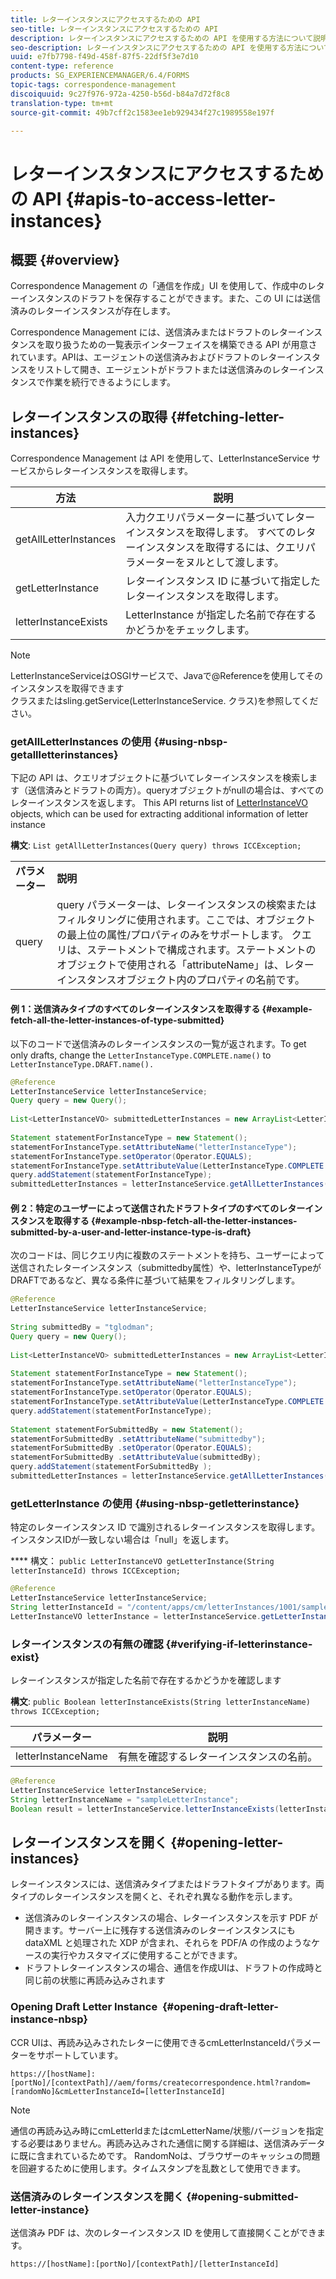 ```yaml
---
title: レターインスタンスにアクセスするための API
seo-title: レターインスタンスにアクセスするための API
description: レターインスタンスにアクセスするための API を使用する方法について説明します。
seo-description: レターインスタンスにアクセスするための API を使用する方法について説明します。
uuid: e7fb7798-f49d-458f-87f5-22df5f3e7d10
content-type: reference
products: SG_EXPERIENCEMANAGER/6.4/FORMS
topic-tags: correspondence-management
discoiquuid: 9c27f976-972a-4250-b56d-b84a7d72f8c8
translation-type: tm+mt
source-git-commit: 49b7cff2c1583ee1eb929434f27c1989558e197f

---
```



# レターインスタンスにアクセスするための API {#apis-to-access-letter-instances}

## 概要 {#overview}

Correspondence Management の「通信を作成」UI を使用して、作成中のレターインスタンスのドラフトを保存することができます。また、この UI には送信済みのレターインスタンスが存在します。

Correspondence Management には、送信済みまたはドラフトのレターインスタンスを取り扱うための一覧表示インターフェイスを構築できる API が用意されています。APIは、エージェントの送信済みおよびドラフトのレターインスタンスをリストして開き、エージェントがドラフトまたは送信済みのレターインスタンスで作業を続行できるようにします。

## レターインスタンスの取得 {#fetching-letter-instances}

Correspondence Management は API を使用して、LetterInstanceService サービスからレターインスタンスを取得します。

| 方法 | 説明 |
|--- |--- |
| getAllLetterInstances | 入力クエリパラメーターに基づいてレターインスタンスを取得します。 すべてのレターインスタンスを取得するには、クエリパラメーターをヌルとして渡します。 |
| getLetterInstance | レターインスタンス ID に基づいて指定したレターインスタンスを取得します。 |
| letterInstanceExists | LetterInstance が指定した名前で存在するかどうかをチェックします。 |

>[!NOTE]
>
>LetterInstanceServiceはOSGIサービスで、Javaで@Referenceを使用してそのインスタンスを取得できます\
>クラスまたはsling.getService(LetterInstanceService. クラス)を参照してください。

### getAllLetterInstances の使用 {#using-nbsp-getallletterinstances}

下記の API は、クエリオブジェクトに基づいてレターインスタンスを検索します（送信済みとドラフトの両方）。queryオブジェクトがnullの場合は、すべてのレターインスタンスを返します。 This API returns list of [LetterInstanceVO](https://helpx.adobe.com/aem-forms/6-2/javadocs/com/adobe/icc/dbforms/obj/LetterInstanceVO.html) objects, which can be used for extracting additional information of letter instance

**構文**: `List getAllLetterInstances(Query query) throws ICCException;`

<table> 
 <tbody> 
  <tr> 
   <td><strong>パラメーター</strong></td> 
   <td><strong>説明</strong></td> 
  </tr> 
  <tr> 
   <td>query</td> 
   <td>query パラメーターは、レターインスタンスの検索またはフィルタリングに使用されます。ここでは、オブジェクトの最上位の属性/プロパティのみをサポートします。 クエリは、ステートメントで構成されます。ステートメントのオブジェクトで使用される「attributeName」は、レターインスタンスオブジェクト内のプロパティの名前です。<br /> </td> 
  </tr> 
 </tbody> 
</table>

#### 例 1：送信済みタイプのすべてのレターインスタンスを取得する {#example-fetch-all-the-letter-instances-of-type-submitted}

以下のコードで送信済みのレターインスタンスの一覧が返されます。To get only drafts, change the `LetterInstanceType.COMPLETE.name()` to `LetterInstanceType.DRAFT.name().`

```java
@Reference
LetterInstanceService letterInstanceService;
Query query = new Query();
 
List<LetterInstanceVO> submittedLetterInstances = new ArrayList<LetterInstanceVO>();
 
Statement statementForInstanceType = new Statement();
statementForInstanceType.setAttributeName("letterInstanceType");
statementForInstanceType.setOperator(Operator.EQUALS);
statementForInstanceType.setAttributeValue(LetterInstanceType.COMPLETE.name());
query.addStatement(statementForInstanceType);
submittedLetterInstances = letterInstanceService.getAllLetterInstances(query);
```

#### 例 2：特定のユーザーによって送信されたドラフトタイプのすべてのレターインスタンスを取得する {#example-nbsp-fetch-all-the-letter-instances-submitted-by-a-user-and-letter-instance-type-is-draft}

次のコードは、同じクエリ内に複数のステートメントを持ち、ユーザーによって送信されたレターインスタンス（submittedby属性）や、letterInstanceTypeがDRAFTであるなど、異なる条件に基づいて結果をフィルタリングします。

```java
@Reference
LetterInstanceService letterInstanceService;
 
String submittedBy = "tglodman";
Query query = new Query();
 
List<LetterInstanceVO> submittedLetterInstances = new ArrayList<LetterInstanceVO>();
 
Statement statementForInstanceType = new Statement();
statementForInstanceType.setAttributeName("letterInstanceType");
statementForInstanceType.setOperator(Operator.EQUALS);
statementForInstanceType.setAttributeValue(LetterInstanceType.COMPLETE.name());
query.addStatement(statementForInstanceType);
 
Statement statementForSubmittedBy = new Statement();
statementForSubmittedBy .setAttributeName("submittedby");
statementForSubmittedBy .setOperator(Operator.EQUALS);
statementForSubmittedBy .setAttributeValue(submittedBy);
query.addStatement(statementForSubmittedBy );
submittedLetterInstances = letterInstanceService.getAllLetterInstances(query);
```

### getLetterInstance の使用 {#using-nbsp-getletterinstance}

特定のレターインスタンス ID で識別されるレターインスタンスを取得します。インスタンスIDが一致しない場合は「null」を返します。

**** 構文： `public LetterInstanceVO getLetterInstance(String letterInstanceId) throws ICCException;`

```java
@Reference
LetterInstanceService letterInstanceService;
String letterInstanceId = "/content/apps/cm/letterInstances/1001/sampleLetterInstance";
LetterInstanceVO letterInstance = letterInstanceService.getLetterInstance(letterInstanceId );
```

### レターインスタンスの有無の確認 {#verifying-if-letterinstance-exist}

レターインスタンスが指定した名前で存在するかどうかを確認します

**構文**: `public Boolean letterInstanceExists(String letterInstanceName) throws ICCException;`

| **パラメーター** | **説明** |
|---|---|
| letterInstanceName | 有無を確認するレターインスタンスの名前。 |

```java
@Reference
LetterInstanceService letterInstanceService;
String letterInstanceName = "sampleLetterInstance";
Boolean result = letterInstanceService.letterInstanceExists(letterInstanceName );
```

## レターインスタンスを開く {#opening-letter-instances}

レターインスタンスには、送信済みタイプまたはドラフトタイプがあります。両タイプのレターインスタンスを開くと、それぞれ異なる動作を示します。

* 送信済みのレターインスタンスの場合、レターインスタンスを示す PDF が開きます。サーバー上に残存する送信済みのレターインスタンスにも dataXML と処理された XDP が含まれ、それらを PDF/A の作成のようなケースの実行やカスタマイズに使用することができます。
* ドラフトレターインスタンスの場合、通信を作成UIは、ドラフトの作成時と同じ前の状態に再読み込みされます

### Opening Draft Letter Instance  {#opening-draft-letter-instance-nbsp}

CCR UIは、再読み込みされたレターに使用できるcmLetterInstanceIdパラメーターをサポートしています。

`https://[hostName]:[portNo]/[contextPath]//aem/forms/createcorrespondence.html?random=[randomNo]&cmLetterInstanceId=[letterInstanceId]`

>[!NOTE]
>
>通信の再読み込み時にcmLetterIdまたはcmLetterName/状態/バージョンを指定する必要はありません。再読み込みされた通信に関する詳細は、送信済みデータに既に含まれているためです。 RandomNoは、ブラウザーのキャッシュの問題を回避するために使用します。タイムスタンプを乱数として使用できます。

### 送信済みのレターインスタンスを開く {#opening-submitted-letter-instance}

送信済み PDF は、次のレターインスタンス ID を使用して直接開くことができます。

`https://[hostName]:[portNo]/[contextPath]/[letterInstanceId]`
